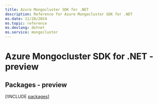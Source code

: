 ```yaml
---
title: Azure Mongocluster SDK for .NET
description: Reference for Azure Mongocluster SDK for .NET
ms.date: 11/28/2024
ms.topic: reference
ms.devlang: dotnet
ms.service: mongocluster
---
```

# Azure Mongocluster SDK for .NET - preview
## Packages - preview
[!INCLUDE [packages](mongocluster-index.md)]